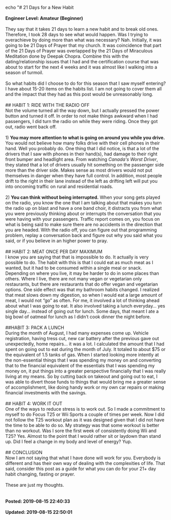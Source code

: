 echo "# 21 Days for a New Habit<br /><br />**Engineer Level: Amateur (Beginner)**<br /><br />They say that it takes 21 days to learn a new habit and to break old ones. Therefore, I took 28 days to see what would happen. Was I trying to overachieve by doing more than what was necessary? Nah. Initially, it was going to be 21 Days of Prayer that my church. It was coincidence that part of the 21 Days of Prayer was overlapped by the 21 Days of Miraculous Meditation done by Deepak Chopra.  Combine this with the dating/relationship issues that I had and the certification course that was about to start for the next 4 weeks and it was almost like I walking into a season of turmoil.  <br /><br />So what habits did I choose to do for this season that I saw myself entering? I have about 15-20 items on the habits list.  I am not going to cover them all and the impact that they had as this post would be unreasonably long. <br /><br />## HABIT 1: RIDE WITH THE RADIO OFF <br />Not the volume turned all the way down, but I actually pressed the power button and turned it off. In order to not make things awkward when I had passengers, I did turn the radio on while they were riding. Once they got out, radio went back off. <br /><br />1)  **You may more attention to what is going on around you while you drive.** You would not believe how many folks drive with their cell phones in their hand. Well you probably do. One thing that I did notice, is that a lot of the drivers that I saw with phones in their hand(s), had damage to their right front bumper and headlight area. From watching *Canada's Worst Driver*, they stated that a lot of drivers usually hit something on the passenger side more than the driver side. Makes sense as most drivers would not put themselves in danger when they have full control. In addition, most people drift to the right in their lane instead of the left as drifting left will put you into oncoming traffic on rural and residential roads.<br /><br />2) **You can think without being interrupted.** When your song gets played on the radio, you know the one that I am talking about that makes you turn the radio up on blast and have a one band choir, it distracts you from what you were previously thinking about or interrupts the conversation that you were having with your passengers. Traffic report comes on, you focus on what is being said to make sure there are no accidents in the direction that you are headed. With the radio off, you can figure out that programming problem, replay a conversation back and figure out why you said what you said, or if you believe in an higher power to pray. <br /><br />## HABIT 2: MEAT ONCE PER DAY MAXIMUM<br />I know you are saying that that is impossible to do. It actually is very possible to do. The habit with this is that I could eat as much meat as I wanted, but it had to be consumed within a single meal or snack. Depending on where you live, it may be harder to do in some places than others.  Where I live, there are not many vegan or vegetarian only restaurants, but there are restaurants that do offer vegan and vegetarian options.  One side effect was that my bathroom habits changed. I realized that meat slows down my digestion, so when I would eat a large amount of meat, I would not “go” as often.  For me, it involved a lot of thinking ahead about what I was going to eat. It also involved taking a lunch everyday… yes single day… instead of going out for lunch. Some days, that meant I ate a big bowl of oatmeal for lunch as I didn’t cook dinner the night before.<br /><br />##HABIT 3: PACK A LUNCH<br />During the month of August, I had many expenses come up. Vehicle registration, having tress cut, new car battery after the previous gave out unexpectedly, home repairs… it was a lot. I calculated the amount that I had spent on going out to eat during the month of July. It totaled to about $75 or the equivalent of 1.5 tanks of gas. When I started looking more intently at the non-essential things that  I was spending my money on and converting that to the financial equivalent of the essentials that I was spending my money on, it put things into a greater perspective financially that I was really living at my means. So by cutting back on takeout and going out to eat, I was able to divert those funds to things that would bring me a greater sense of accomplishment, like doing handy work or my own car repairs or making financial investments with the savings. <br /><br />## HABIT 4: WORK IT OUT<br />One of the ways to reduce stress is to work out. So I made a commitment to myself to do Focus T25 or Wii Sports a couple of times per week. Now I did not follow the T25 workout plan as it was designed given that I did not have the time to be able to do so.  My strategy was that some workout is better than no workout. Was I sore the first week of consistently doing Wii and T25? Yes. Almost to the point that I would rather sit or laydown than stand up. Did I feel a change in my body and level of energy?  Yup. <br /><br />## CONCLUSION<br />Now I am not saying that what I have done will work for you. Everybody is different and has their own way of dealing with the complexities of life.  That said, consider this post as a guide for what you can do for your 21+ day habit changing, fasting or prayer. <br /><br />These are just my thoughts. <br /><br /><br />**Posted: 2019-08-15 22:40:33**<br /><br />**Updated: 2019-08-15 22:50:01**<br /><br />
